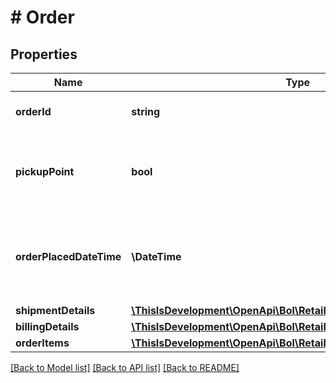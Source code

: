 # # Order

## Properties

Name | Type | Description | Notes
------------ | ------------- | ------------- | -------------
**orderId** | **string** | The identifier of the order. |
**pickupPoint** | **bool** | Indicates whether this order is shipped to a Pick Up Point. |
**orderPlacedDateTime** | **\DateTime** | The date and time in ISO 8601 format when the order was placed. | [optional]
**shipmentDetails** | [**\ThisIsDevelopment\OpenApi\Bol\Retailer\Models\ShipmentDetails**](ShipmentDetails.md) |  |
**billingDetails** | [**\ThisIsDevelopment\OpenApi\Bol\Retailer\Models\BillingDetails**](BillingDetails.md) |  | [optional]
**orderItems** | [**\ThisIsDevelopment\OpenApi\Bol\Retailer\Models\OrderOrderItem[]**](OrderOrderItem.md) |  |

[[Back to Model list]](../../README.md#models) [[Back to API list]](../../README.md#endpoints) [[Back to README]](../../README.md)
